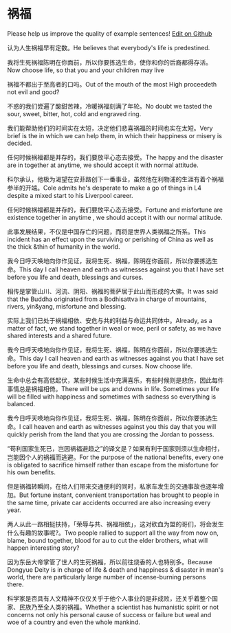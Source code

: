 # 祸福

Please help us improve the quality of example sentences! [Edit on Github](https://github.com/jiyushe/jiyu-example-sentence-source/blob/main/chinese/huofu.md)

<p><span class="chinese">认为人生祸福早有定数。</span><span class="english">He believes that everybody's life is predestined.</span></p>

<p><span class="chinese">我将生死祸福陈明在你面前，所以你要拣选生命，使你和你的后裔都得存活。</span><span class="english">Now choose life, so that you and your children may live</span></p>

<p><span class="chinese">祸福不都出于至高者的口吗。</span><span class="english">Out of the mouth of the most High proceedeth not evil and good?</span></p>

<p><span class="chinese">不惑的我们尝遍了酸甜苦辣，冷暖祸福刻满了年轮。</span><span class="english">No doubt we tasted the sour, sweet, bitter, hot, cold and engraved ring.</span></p>

<p><span class="chinese">我们能帮助他们的时间实在太短，决定他们悲喜祸福的时间也实在太短。</span><span class="english">Very brief is the in which we can help them, in which their happiness or misery is decided.</span></p>

<p><span class="chinese">任何时候祸福都是并存的，我们要放平心态去接受。</span><span class="english">The happy and the disaster are in together at anytime, we should accept it with normal attitude.</span></p>

<p><span class="chinese">科尔承认，他极为渴望在安菲路创下一番事业，虽然他在利物浦的生涯有着个祸福参半的开端。</span><span class="english">Cole admits he's desperate to make a go of things in L4 despite a mixed start to his Liverpool career.</span></p>

<p><span class="chinese">任何时候祸福都是并存的，我们要放平心态去接受。</span><span class="english">Fortune and misfortune are existence together in anytime , we should accept it with our normal attitude.</span></p>

<p><span class="chinese">此事发展结果，不仅是中国存亡的问题，而将是世界人类祸福之所系。</span><span class="english">This incident has an effect upon the surviving or perishing of China as well as the thick &thin of humanity in the world.</span></p>

<p><span class="chinese">我今日呼天唤地向你作见证，我将生死、祸福，陈明在你面前，所以你要拣选生命。</span><span class="english">This day I call heaven and earth as witnesses against you that I have set before you life and death, blessings and curses.</span></p>

<p><span class="chinese">相传是掌管山川、河流、阴阳、祸福的菩萨居于此山而形成的大佛。</span><span class="english">It was said that the Buddha originated from a Bodhisattva in charge of mountains, rivers, yin&yang, misfortune and blessing.</span></p>

<p><span class="chinese">实际上我们已处于祸福相依、安危与共的利益与命运共同体中。</span><span class="english">Already, as a matter of fact, we stand together in weal or woe, peril or safety, as we have shared interests and a shared future.</span></p>

<p><span class="chinese">我今日呼天唤地向你作见证，我将生死、祸福，陈明在你面前，所以你要拣选生命。</span><span class="english">This day I call heaven and earth as witnesses against you that I have set before you life and death, blessings and curses. Now choose life.</span></p>

<p><span class="chinese">生命中总会有高低起伏，某些时候生活中充满喜乐，有些时候则是悲伤，因此每件事情总是祸福相倚。</span><span class="english">There will be ups and downs in life. Sometimes your life will be filled with happiness and sometimes with sadness so everything is balanced.</span></p>

<p><span class="chinese">我今日呼天唤地向你作见证，我将生死、祸福，陈明在你面前，所以你要拣选生命。</span><span class="english">I call heaven and earth as witnesses against you this day that you will quickly perish from the land that you are crossing the Jordan to possess.</span></p>

<p><span class="chinese">“苟利国家生死已，岂因祸福避趋之”的译文是？如果有利于国家则须以生命相付，岂能因个人的祸福而逃避。</span><span class="english">For the purpose of the national benefits, every one is obligated to sacrifice himself rather than escape from the misfortune for his own benefits.</span></p>

<p><span class="chinese">但是祸福转瞬间，在给人们带来交通便利的同时，私家车发生的交通事故也逐年增加。</span><span class="english">But fortune instant, convenient transportation has brought to people in the same time, private car accidents occurred are also increasing every year.</span></p>

<p><span class="chinese">两人从此一路相挺扶持，「荣辱与共、祸福相依」，这对砍血为盟的哥们，将会发生什么有趣的故事呢?。</span><span class="english">Two people rallied to support all the way from now on, blame, bound together, blood for au to cut the elder brothers, what will happen interesting story?</span></p>

<p><span class="chinese">因为东岳大帝掌管了世人的生死祸福，所以前往烧香的人也特别多。</span><span class="english">Because Dongyue Deity is in charge of life & death and happiness & disaster in man's world, there are particularly large number of incense-burning persons there.</span></p>

<p><span class="chinese">科学家是否具有人文精神不仅仅关乎于他个人事业的是非成败，还关乎着整个国家、民族乃至全人类的祸福。</span><span class="english">Whether a scientist has humanistic spirit or not concerns not only his personal cause of success or failure but weal and woe of a country and even the whole mankind.</span></p>


